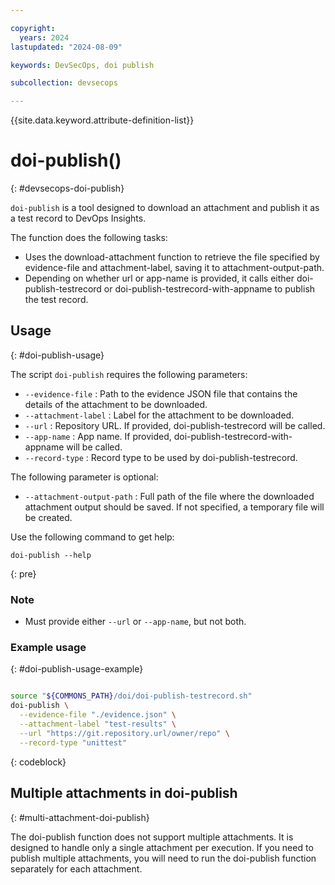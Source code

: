 ```yaml
---

copyright: 
  years: 2024
lastupdated: "2024-08-09"

keywords: DevSecOps, doi publish

subcollection: devsecops

---
```


{{site.data.keyword.attribute-definition-list}}

# doi-publish()
{: #devsecops-doi-publish}

`doi-publish` is a tool designed to download an attachment and publish it as a test record to DevOps Insights.

The function does the following tasks:

- Uses the download-attachment function to retrieve the file specified by evidence-file and attachment-label, saving it to attachment-output-path.
- Depending on whether url or app-name is provided, it calls either doi-publish-testrecord or doi-publish-testrecord-with-appname to publish the test record.

## Usage
{: #doi-publish-usage}

The script `doi-publish` requires the following parameters:

  - `--evidence-file` : Path to the evidence JSON file that contains the details of the attachment to be downloaded.
  - `--attachment-label` : Label for the attachment to be downloaded.
  - `--url` : Repository URL. If provided, doi-publish-testrecord will be called.
  - `--app-name` : App name. If provided, doi-publish-testrecord-with-appname will be called.
  - `--record-type` : Record type to be used by doi-publish-testrecord.

The following parameter is optional:

  - `--attachment-output-path` : Full path of the file where the downloaded attachment output should be saved. If not specified, a temporary file will be created.

Use the following command to get help:

```text
doi-publish --help
```
{: pre}

### Note
   - Must provide either `--url` or `--app-name`, but not both.

### Example usage
{: #doi-publish-usage-example}

```bash

source "${COMMONS_PATH}/doi/doi-publish-testrecord.sh"
doi-publish \
  --evidence-file "./evidence.json" \
  --attachment-label "test-results" \
  --url "https://git.repository.url/owner/repo" \
  --record-type "unittest"
```
{: codeblock}

## Multiple attachments in doi-publish 
{: #multi-attachment-doi-publish}

The doi-publish function does not support multiple attachments. It is designed to handle only a single attachment per execution. If you need to publish multiple attachments, you will need to run the doi-publish function separately for each attachment.





